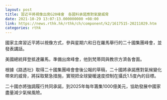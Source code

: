```yaml
---
layout: post
title: 習近平將視像出席G20峰會　各國料承諾應對氣變威脅
date: 2021-10-29 13:07:13.000000000 +08:00
link: https://news.rthk.hk/rthk/ch/component/k2/1617515-20211029.htm
categories: rthk
---
```


國家主席習近平將以視像方式，參與星期六和日在羅馬舉行的二十國集團峰會，並發表講話。

美國總統拜登抵達羅馬，準備出席峰會，他到梵蒂岡與教宗方濟各會面。

根據《路透社》取得二十國集團峰會會後公報的草稿，二十國將承諾應對氣候變化帶來的威脅，將採取緊急措施，實現把全球變暖速度控制在攝氏1.5度內的目標。

二十國亦將強調履行共同承諾，到2025年每年籌集1000億美元，協助發展中國家盡量減少氣候風險。
